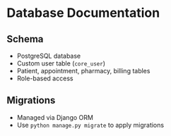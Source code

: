 # Database Documentation

## Schema
- PostgreSQL database
- Custom user table (`core_user`)
- Patient, appointment, pharmacy, billing tables
- Role-based access

## Migrations
- Managed via Django ORM
- Use `python manage.py migrate` to apply migrations
